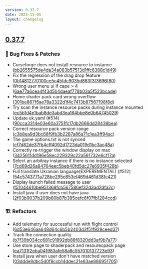 ```yaml
---
version: 0.37.7
date: 2023-11-05
layout: changelog
---
```

## [0.37.7](#0.37.7)
### 🐛 Bug Fixes & Patches

- Curseforge does not install resource to instance ([bb2655575de4da34a083b57513d1ffc6388c1d49](https://github.com/Voxelum/x-minecraft-launcher/commit/bb2655575de4da34a083b57513d1ffc6388c1d49))
- Fix the regression of the drag drop feature ([0b14812770100ce5c45fdc9035d863f3f3696f80](https://github.com/Voxelum/x-minecraft-launcher/commit/0b14812770100ce5c45fdc9035d863f3f3696f80))
- Wrong user menu ui if cape > 4 ([6ae77a6cea4f43d5b4daeaf778b03a5f523bcade](https://github.com/Voxelum/x-minecraft-launcher/commit/6ae77a6cea4f43d5b4daeaf778b03a5f523bcade))
- Home shader pack card wrong overflow ([301be867f6ae78a3322d1f4c7413b87567198f8d](https://github.com/Voxelum/x-minecraft-launcher/commit/301be867f6ae78a3322d1f4c7413b87567198f8d))
- Try scan the instance resource packs during instance mounted ([ec5b1d4e1bab8de3abd3ea164bbe8e0b64745029](https://github.com/Voxelum/x-minecraft-launcher/commit/ec5b1d4e1bab8de3abd3ea164bbe8e0b64745029))
- Update uk.yaml (#514) ([90cca3314e03e60a3751fc17db2666dd28438bea](https://github.com/Voxelum/x-minecraft-launcher/commit/90cca3314e03e60a3751fc17db2666dd28438bea))
- Correct resource pack version range ([c3b8ea9d3bc68f9fb3b2287a86a71c1ea3ff94ac](https://github.com/Voxelum/x-minecraft-launcher/commit/c3b8ea9d3bc68f9fb3b2287a86a71c1ea3ff94ac))
- The game options.txt is not synced ([cf7d82de37fb4cff4092d1723da019d1bc3ac48a](https://github.com/Voxelum/x-minecraft-launcher/commit/cf7d82de37fb4cff4092d1723da019d1bc3ac48a))
- Correctly re-trigger the window display on mac ([3425611dd196e58ec229329c22a561732e6cf17a](https://github.com/Voxelum/x-minecraft-launcher/commit/3425611dd196e58ec229329c22a561732e6cf17a))
- Select an arbitray instance if there is no instance selected ([7cd69d26a84764eec5beb40fd5dc27e6935f428b](https://github.com/Voxelum/x-minecraft-launcher/commit/7cd69d26a84764eec5beb40fd5dc27e6935f428b))
- Full translate Ukranian language(EXPEREMENTAL) (#512) ([54c5743771a728be295e853ef469d461d38fc421](https://github.com/Voxelum/x-minecraft-launcher/commit/54c5743771a728be295e853ef469d461d38fc421))
- Display launch failed message to user ([f51044610be951368fcb567586ef32d3ad2dfa2c](https://github.com/Voxelum/x-minecraft-launcher/commit/f51044610be951368fcb567586ef32d3ad2dfa2c))
- Install java if user does not have java ([2f03b9037b209b80b87b385cefc6f07fb1284ccd](https://github.com/Voxelum/x-minecraft-launcher/commit/2f03b9037b209b80b87b385cefc6f07fb1284ccd))
### 🏗️ Refactors

- Add telemetry for successful run with flight control ([6d53e646aa648d64c6b5b2403d3f51f929ceed37](https://github.com/Voxelum/x-minecraft-launcher/commit/6d53e646aa648d64c6b5b2403d3f51f929ceed37))
- Track the connection quality ([b7f39b034cc681c91892db88f8320dd3af9b7a77](https://github.com/Voxelum/x-minecraft-launcher/commit/b7f39b034cc681c91892db88f8320dd3af9b7a77))
- Use store page to shaderpack and resourecpack page ([ea7131f2eba04f983afe58a8c557010137723e93](https://github.com/Voxelum/x-minecraft-launcher/commit/ea7131f2eba04f983afe58a8c557010137723e93))
- Install java when user don't have matched version ([03ddde8dbc5d0f8ccb14ddec21e63ae886951705](https://github.com/Voxelum/x-minecraft-launcher/commit/03ddde8dbc5d0f8ccb14ddec21e63ae886951705))
